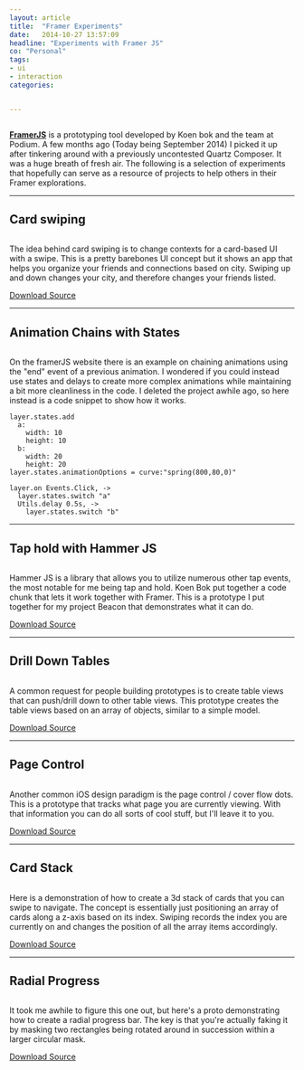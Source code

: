 ```yaml
---
layout: article
title:  "Framer Experiments"
date:   2014-10-27 13:57:09
headline: "Experiments with Framer JS"
co: "Personal"
tags:
- ui
- interaction
categories:


---
```


<figure>
<img class="lazy" data-original="{{edchao.github.io}}/assets/gif_framer.gif" />
</figure>

<!--more-->

[**FramerJS**](http://framerjs.com) is a prototyping tool developed by Koen bok and the team at Podium.  A few months ago (Today being September 2014) I picked it up after tinkering around with a previously uncontested Quartz Composer.  It was a huge breath of fresh air.  The following is a selection of experiments that hopefully can serve as a resource of projects to help others in their Framer explorations.

---

## Card swiping

<figure>
<img class="lazy" data-original="{{edchao.github.io}}/assets/gif_cardfeed.gif" />
</figure>

The idea behind card swiping is to change contexts for a card-based UI with a swipe.  This is a pretty barebones UI concept but it shows an app that helps you organize your friends and connections based on city.  Swiping up and down changes your city, and therefore changes your friends listed.

[Download Source](https://dl.dropboxusercontent.com/u/1916165/edchao_cardfeed.framer.zip)

---

## Animation Chains with States

<figure>
<img class="lazy" data-original="{{edchao.github.io}}/assets/gif_chathead.gif" />
</figure>

On the framerJS website there is an example on chaining animations using the "end" event of a previous animation.  I wondered if you could instead use states and delays to create more complex animations while maintaining a bit more cleanliness in the code.  I deleted the project awhile ago, so here instead is a code snippet to show how it works.

	layer.states.add
	  a:
	    width: 10
	    height: 10
	  b:
	    width: 20
	    height: 20
	layer.states.animationOptions = curve:"spring(800,80,0)"

	layer.on Events.Click, ->
	  layer.states.switch "a"
	  Utils.delay 0.5s, ->
	    layer.states.switch "b"


---

## Tap hold with Hammer JS

<figure>
<img class="lazy" data-original="{{edchao.github.io}}/assets/gif_beacon.gif" />
</figure>

Hammer JS is a library that allows you to utilize numerous other tap events, the most notable for me being tap and hold.  Koen Bok put together a code chunk that lets it work together with Framer.  This is a prototype I put together for my project Beacon that demonstrates what it can do.

[Download Source](https://dl.dropboxusercontent.com/u/1916165/beacon_proto.zip)  

---

## Drill Down Tables

<figure>
<img class="lazy" data-original="{{edchao.github.io}}/assets/gif_multiview.gif" />
</figure>

A common request for people building prototypes is to create table views that can push/drill down to other table views.  This prototype creates the table views based on an array of objects, similar to a simple model.

[Download Source](https://dl.dropboxusercontent.com/u/1916165/edchao_multiview.framer.zip)

---

## Page Control

<figure>
<img class="lazy" data-original="{{edchao.github.io}}/assets/gif_cardtable.gif" />
</figure>

Another common iOS design paradigm is the page control / cover flow dots.  This is a prototype that tracks what page you are currently viewing.  With that information you can do all sorts of cool stuff, but I'll leave it to you.

[Download Source](https://dl.dropboxusercontent.com/u/1916165/edchao_pagecontrol.framer.zip)


---

## Card Stack

<figure>
<img class="lazy" data-original="{{edchao.github.io}}/assets/gif_cardstack.gif" />
</figure>

Here is a demonstration of how to create a 3d stack of cards that you can swipe to navigate.  The concept is essentially just positioning an array of cards along a z-axis based on its index.  Swiping records the index you are currently on and changes the position of all the array items accordingly.

[Download Source](https://dl.dropboxusercontent.com/u/1916165/edchao_cardstack.framer.zip)

---

## Radial Progress

<figure>
<img class="lazy" data-original="{{edchao.github.io}}/assets/gif_radial.gif" />
</figure>

It took me awhile to figure this one out, but here's a proto demonstrating how to create a radial progress bar.  The key is that you're actually faking it by masking two rectangles being rotated around in succession within a larger circular mask.  

[Download Source](https://dl.dropboxusercontent.com/u/1916165/edchao_radial_progress.framer.zip)
